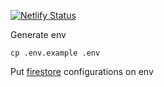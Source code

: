 [![Netlify Status](https://api.netlify.com/api/v1/badges/67e2a58f-95c2-43e8-91db-55dc22492a9e/deploy-status)](https://app.netlify.com/sites/react-todo-firestore/deploys)

Generate env
```shell
cp .env.example .env
```
Put [firestore](https://console.firebase.google.com/u/0/project) configurations on env
